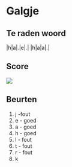 # Galgje

## Te raden woord

|h|a|.|e|.| |h|a|a|.|


## Score 
![](./images/4.png)

## Beurten
1. j -fout
2. e - goed
3. a - goed
4. h - goed
5. l - fout
6. t - fout
7. r - fout
8. k